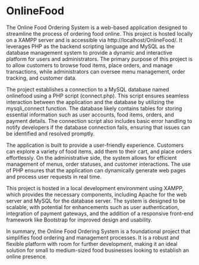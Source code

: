 # OnlineFood
The Online Food Ordering System is a web-based application designed to streamline the process of ordering food online. This project is hosted locally on a XAMPP server and is accessible via http://localhost/OnlineFood/. It leverages PHP as the backend scripting language and MySQL as the database management system to provide a dynamic and interactive platform for users and administrators. The primary purpose of this project is to allow customers to browse food items, place orders, and manage transactions, while administrators can oversee menu management, order tracking, and customer data.

The project establishes a connection to a MySQL database named onlinefood using a PHP script (connect.php). This script ensures seamless interaction between the application and the database by utilizing the mysqli_connect function. The database likely contains tables for storing essential information such as user accounts, food items, orders, and payment details. The connection script also includes basic error handling to notify developers if the database connection fails, ensuring that issues can be identified and resolved promptly.

The application is built to provide a user-friendly experience. Customers can explore a variety of food items, add them to their cart, and place orders effortlessly. On the administrative side, the system allows for efficient management of menus, order statuses, and customer interactions. The use of PHP ensures that the application can dynamically generate web pages and process user requests in real time.

This project is hosted in a local development environment using XAMPP, which provides the necessary components, including Apache for the web server and MySQL for the database server. The system is designed to be scalable, with potential for enhancements such as user authentication, integration of payment gateways, and the addition of a responsive front-end framework like Bootstrap for improved design and usability.

In summary, the Online Food Ordering System is a foundational project that simplifies food ordering and management processes. It is a robust and flexible platform with room for further development, making it an ideal solution for small to medium-sized food businesses looking to establish an online presence.

